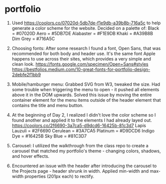 # portfolio

1. Used https://coolors.co/07020d-5db7de-f1e9db-a39b8b-716a5c to help generate a color scheme for the website. Decided on a palette of:
Black = #07020D
Aero = #5DB7DE
Alabaster = #F1E9DB
Khaki = #A39B8B
Dim Grey = #716A5C

2. Choosing fonts: After some research I found a font, Open Sans, that was recommended for both body and header use. It's the same font Apple happens to use across their sites, which provides a very simple and clean look.
https://fonts.google.com/specimen/Open+Sans#styles
https://bestfolios.medium.com/10-great-fonts-for-portfolio-design-2debfe2f1bb9

3. Mobile/hamburger menu: Grabbed SVG from W3, tweaked the size. Had some trouble when triggering the menu to open - it pushed all elements above it in the DOM upwards. Solved this issue by moving the entire container element for the menu items outside of the header element that contains the title and menu button.

4. At the beginning of Day 2, I realized I didn't love the color scheme so I found another and applied it to the elements I had already layed out.
https://coolors.co/2f6690-3a7ca5-d9dcd6-16425b-81c3d7
Lapis Lauzuli = #2F6690
Cerulean = #3A7CA5
Platinum = #D9DCD6
Indigo Dye = #16425B
Sky Blue = #81C3D7

5. Carousel: I utilized the walkthrough from the class repo to create a carousel that matched my portfolio's theme - changing colors, shadows, and hover effects.

6. Encountered an issue with the header after introducing the carousel to the Projects page - header shrunk in width. Applied min-width and max-width properties (201px each) to rectify.
